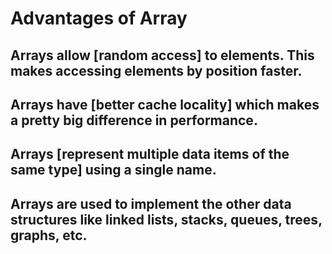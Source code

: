 # Advantages of Array

## Arrays allow [random access] to elements. This makes accessing elements by position faster.

## Arrays have [better cache locality] which makes a pretty big difference in performance.

## Arrays [represent multiple data items of the same type] using a single name.

## Arrays are used to implement the other data structures like linked lists, stacks, queues, trees, graphs, etc.
